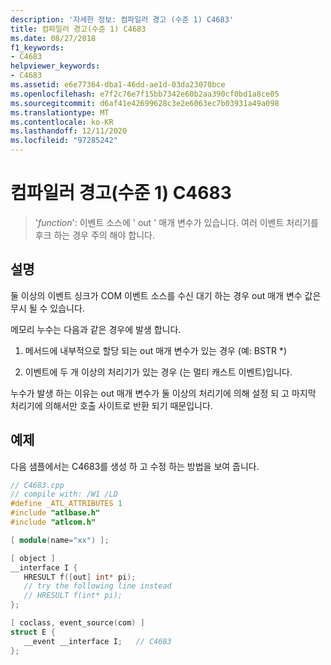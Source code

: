 ```yaml
---
description: '자세한 정보: 컴파일러 경고 (수준 1) C4683'
title: 컴파일러 경고(수준 1) C4683
ms.date: 08/27/2018
f1_keywords:
- C4683
helpviewer_keywords:
- C4683
ms.assetid: e6e77364-dba1-46dd-ae1d-03da23070bce
ms.openlocfilehash: e7f2c76e7f15bb7342e60b2aa390cf0bd1a8ce05
ms.sourcegitcommit: d6af41e42699628c3e2e6063ec7b03931a49a098
ms.translationtype: MT
ms.contentlocale: ko-KR
ms.lasthandoff: 12/11/2020
ms.locfileid: "97285242"
---
```

# <a name="compiler-warning-level-1-c4683"></a>컴파일러 경고(수준 1) C4683

> '*function*': 이벤트 소스에 ' out ' 매개 변수가 있습니다. 여러 이벤트 처리기를 후크 하는 경우 주의 해야 합니다.

## <a name="remarks"></a>설명

둘 이상의 이벤트 싱크가 COM 이벤트 소스를 수신 대기 하는 경우 out 매개 변수 값은 무시 될 수 있습니다.

메모리 누수는 다음과 같은 경우에 발생 합니다.

1. 메서드에 내부적으로 할당 되는 out 매개 변수가 있는 경우 (예: BSTR *)

2. 이벤트에 두 개 이상의 처리기가 있는 경우 (는 멀티 캐스트 이벤트)입니다.

누수가 발생 하는 이유는 out 매개 변수가 둘 이상의 처리기에 의해 설정 되 고 마지막 처리기에 의해서만 호출 사이트로 반환 되기 때문입니다.

## <a name="example"></a>예제

다음 샘플에서는 C4683를 생성 하 고 수정 하는 방법을 보여 줍니다.

```cpp
// C4683.cpp
// compile with: /W1 /LD
#define _ATL_ATTRIBUTES 1
#include "atlbase.h"
#include "atlcom.h"

[ module(name="xx") ];

[ object ]
__interface I {
   HRESULT f([out] int* pi);
   // try the following line instead
   // HRESULT f(int* pi);
};

[ coclass, event_source(com) ]
struct E {
   __event __interface I;   // C4683
};
```
